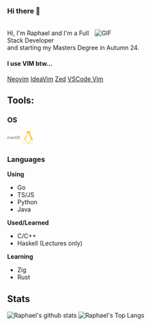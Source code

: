 ### Hi there 👋

<br />
<img align="right" width="300" alt="GIF" src="https://i.imgur.com/291lzxL.gif" />
Hi, I'm Raphael and I'm a Full Stack Developer <br />
and starting my Masters Degree in Autumn 24. <br />


#### I use VIM btw...
[Neovim](https://github.com/raphaelluethy/nvim)
[IdeaVim](https://github.com/raphaelluethy/ideavim)
[Zed](https://gist.github.com/raphaelluethy/9d6d93995b49fdd5b1927d3dc93c92c1)
[VSCode Vim](https://github.com/raphaelluethy/vscode)
<br />


## Tools:

### OS
<div>
    <img src="./assets/macos-color.svg" width="30" />
    <img src="./assets/linux-color.svg" width="30" />
</div>

### Languages
**Using**
- Go
- TS/JS
- Python
- Java

**Used/Learned**
- C/C++
- Haskell (Lectures only)

**Learning**
- Zig
- Rust

## Stats

![Raphael's github stats](https://github-readme-stats.vercel.app/api?username=raphaelluethy&count_private=true&theme=dark&show_icons=true)
![Raphael's Top Langs](https://github-readme-stats.vercel.app/api/top-langs/?username=raphaelluethy&layout=compact&theme=dark)
